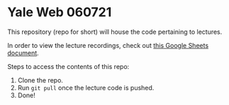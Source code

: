 # Yale Web 060721

This repository (repo for short) will house the code pertaining to lectures. 

In order to view the lecture recordings, check out [this Google Sheets document](https://docs.google.com/spreadsheets/d/1l_hgiN6fsWHdr8Q2LSKP8jX_jExRq06jz94gN1D_HAU/edit?usp=sharing).


Steps to access the contents of this repo:
1. Clone the repo.
2. Run `git pull` once the lecture code is pushed.
3. Done!


